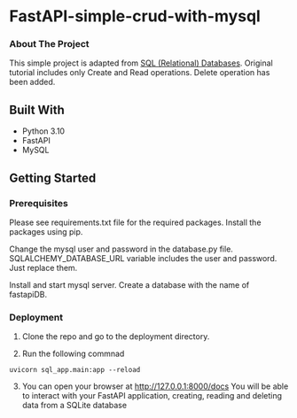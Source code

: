 # FastAPI-simple-crud-with-mysql

### About The Project
This simple project is adapted from [SQL (Relational) Databases](https://fastapi.tiangolo.com/tutorial/sql-databases/). Original tutorial includes only Create and Read operations. Delete operation has been added.

## Built With

* Python 3.10
* FastAPI
* MySQL

## Getting Started

### Prerequisites

Please see requirements.txt file for the required packages. Install the packages using pip.

Change the mysql user and password in the database.py file. SQLALCHEMY_DATABASE_URL variable includes the user and password. Just replace them.

Install and start mysql server. Create a database with the name of fastapiDB. 

### Deployment

1. Clone the repo and go to the deployment directory.

2. Run the following commnad
```
uvicorn sql_app.main:app --reload
```

3. You can open your browser at http://127.0.0.1:8000/docs
You will be able to interact with your FastAPI application, creating, reading and deleting data from a SQLite database
